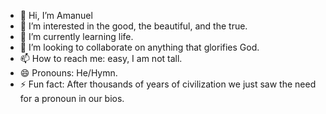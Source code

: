 - 👋 Hi, I’m Amanuel
- 👀 I’m interested in the good, the beautiful, and the true.
- 🌱 I’m currently learning life.
- 💞️ I’m looking to collaborate on anything that glorifies God.
- 📫 How to reach me: easy, I am not tall. 
- 😄 Pronouns: He/Hymn.
- ⚡ Fun fact: After thousands of years of civilization we just saw the need for a pronoun in our bios.  

<!---
amanuel22316708/amanuel22316708 is a ✨ special ✨ repository because its `README.md` (this file) appears on your GitHub profile.
You can click the Preview link to take a look at your changes.
--->
